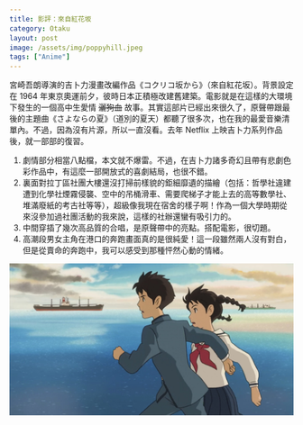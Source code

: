 ```yaml
---
title: 影評：來自紅花坂
category: Otaku
layout: post
image: /assets/img/poppyhill.jpeg
tags: ["Anime"]
---
```


宮崎吾朗導演的吉卜力漫畫改編作品《コクリコ坂から》（來自紅花坂）。背景設定在 1964 年東京奧運前夕，彼時日本正積極改建舊建築。電影就是在這樣的大環境下發生的一個高中生愛情 <del>灑狗血</del> 故事。其實這部片已經出來很久了，原聲帶跟最後的主題曲《さよならの夏》（道別的夏天）都聽了很多次，也在我的最愛音樂清單內。不過，因為沒有片源，所以一直沒看。去年 Netflix 上映吉卜力系列作品後，就一部部的復習。

1. 劇情部分相當八點檔，本文就不爆雷。不過，在吉卜力諸多奇幻且帶有悲劇色彩作品中，有這麼一部開放式的喜劇結局，也很不錯。
2. 裏面對拉丁區社團大樓還沒打掃前樣貌的鉅細靡遺的描繪（包括：哲學社違建遭到化學社煙霧侵襲、空中的吊桶滑車、需要爬梯子才能上去的高等數學社、堆滿廢紙的考古社等等），超級像我現在宿舍的樣子啊！作為一個大學時期從來沒參加過社團活動的我來說，這樣的社辦還蠻有吸引力的。
3. 中間穿插了幾次高品質的合唱，是原聲帶中的亮點。搭配電影，很切題。
4. 高潮段男女主角在港口的奔跑畫面真的是很純愛！這一段雖然兩人沒有對白，但是從賣命的奔跑中，我可以感受到那種怦然心動的情緒。

![Final](/assets/img/poppyhill.jpeg)
